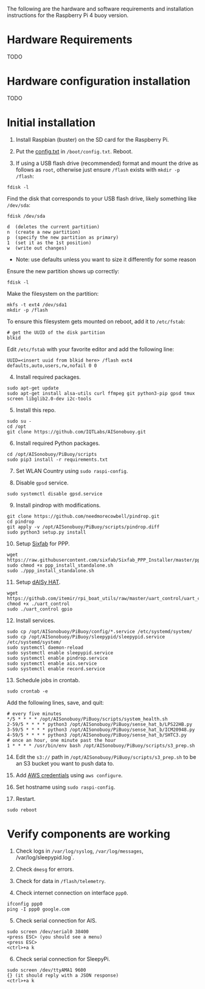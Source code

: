 The following are the hardware and software requirements and installation instructions for the Raspberry Pi 4 buoy version.

# Hardware Requirements
TODO

# Hardware configuration installation
TODO

# Initial installation
1. Install Raspbian (buster) on the SD card for the Raspberry Pi.

2. Put the [config.txt](config/config.txt) in `/boot/config.txt`. Reboot.

3. If using a USB flash drive (recommended) format and mount the drive as follows as `root`, otherwise just ensure `/flash` exists with `mkdir -p /flash`:

```
fdisk -l
```
Find the disk that corresponds to your USB flash drive, likely something like `/dev/sda`:
```
fdisk /dev/sda

d  (deletes the current partition)
n  (create a new partition)
p  (specify the new partition as primary)
1  (set it as the 1st position)
w  (write out changes)
```
* Note: use defaults unless you want to size it differently for some reason

Ensure the new partition shows up correctly:
```
fdisk -l
```
Make the filesystem on the partition:
```
mkfs -t ext4 /dev/sda1
mkdir -p /flash
```
To ensure this filesystem gets mounted on reboot, add it to `/etc/fstab`:
```
# get the UUID of the disk partition
blkid
```
Edit `/etc/fstab` with your favorite editor and add the following line:
```
UUID=<insert uuid from blkid here> /flash ext4 defaults,auto,users,rw,nofail 0 0
```

4. Install required packages.
```
sudo apt-get update
sudo apt-get install alsa-utils curl ffmpeg git python3-pip gpsd tmux screen libglib2.0-dev i2c-tools
```

5. Install this repo.
```
sudo su -
cd /opt
git clone https://github.com/IQTLabs/AISonobuoy.git
```

6. Install required Python packages.
```
cd /opt/AISonobuoy/PiBuoy/scripts
sudo pip3 install -r requirements.txt
```

7. Set WLAN Country using `sudo raspi-config`.

8. Disable `gpsd` service.
```
sudo systemctl disable gpsd.service
```

9. Install pindrop with modifications.
```
git clone https://github.com/needmorecowbell/pindrop.git
cd pindrop
git apply -v /opt/AISonobuoy/PiBuoy/scripts/pindrop.diff
sudo python3 setup.py install
```

10. Setup [Sixfab](https://docs.sixfab.com/page/setting-up-the-ppp-connection-for-sixfab-shield-hat) for PPP.
```
wget https://raw.githubusercontent.com/sixfab/Sixfab_PPP_Installer/master/ppp_install_standalone.sh
sudo chmod +x ppp_install_standalone.sh
sudo ./ppp_install_standalone.sh
```

11. Setup [dAISy HAT](https://wegmatt.com/files/dAISy%20HAT%20AIS%20Receiver%20Manual.pdf).
```
wget https://github.com/itemir/rpi_boat_utils/raw/master/uart_control/uart_control
chmod +x ./uart_control
sudo ./uart_control gpio
```

12. Install services.
```
sudo cp /opt/AISonobuoy/PiBuoy/config/*.service /etc/systemd/system/
sudo cp /opt/AISonobuoy/PiBuoy/sleepypid/sleepypid.service /etc/systemd/system/
sudo systemctl daemon-reload
sudo systemctl enable sleepypid.service
sudo systemctl enable pindrop.service
sudo systemctl enable ais.service
sudo systemctl enable record.service
```

13. Schedule jobs in crontab.
```
sudo crontab -e
```
Add the following lines, save, and quit:
```
# every five minutes
*/5 * * * * /opt/AISonobuoy/PiBuoy/scripts/system_health.sh
2-59/5 * * * * python3 /opt/AISonobuoy/PiBuoy/sense_hat_b/LPS22HB.py
3-59/5 * * * * python3 /opt/AISonobuoy/PiBuoy/sense_hat_b/ICM20948.py
4-59/5 * * * * python3 /opt/AISonobuoy/PiBuoy/sense_hat_b/SHTC3.py
# once an hour, one minute past the hour
1 * * * * /usr/bin/env bash /opt/AISonobuoy/PiBuoy/scripts/s3_prep.sh
```

14. Edit the `s3://` path in `/opt/AISonobuoy/PiBuoy/scripts/s3_prep.sh` to be an S3 bucket you want to push data to.

15. Add [AWS credentials](https://docs.aws.amazon.com/cli/latest/userguide/cli-configure-files.html) using `aws configure`.

16. Set hostname using `sudo raspi-config`.

17. Restart.
```
sudo reboot
```

# Verify components are working
1. Check logs in `/var/log/syslog`, `/var/log/messages`, /var/log/sleepypid.log`.

2. Check `dmesg` for errors.

3. Check for data in `/flash/telemetry`.

4. Check internet connection on interface `ppp0`.
```
ifconfig ppp0
ping -I ppp0 google.com
```

5. Check serial connection for AIS.
```
sudo screen /dev/serial0 38400
<press ESC> (you should see a menu)
<press ESC>
<ctrl>+a k
```

6. Check serial connection for SleepyPi.
```
sudo screen /dev/ttyAMA1 9600
{} (it should reply with a JSON response)
<ctrl>+a k
```
